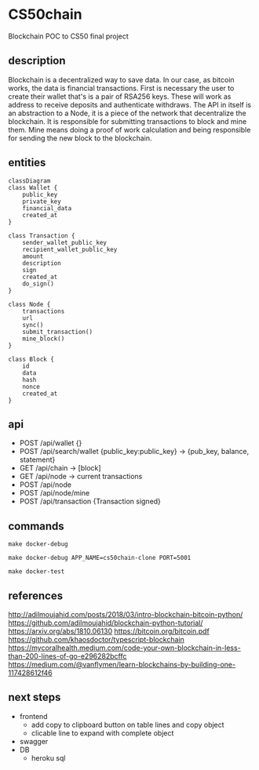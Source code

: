 <!--
## todo

- sync
- sync transactions and chain with other nodes

#### Video Demo:  <URL HERE>
<present your project to the world, as with slides, screenshots, voiceover, and/or live action. Your video should somehow include your project’s title, your name, your city and country, and any other details that you’d like to convey to viewers>

#### Description:
<several hundred words that describe things in detail>
<explain what your project is, what each of the files you wrote for the project contains and does, and if you debated certain design choices, explaining why you made them>
<If it is too short, the system will reject it>
https://github.com/ikatyang/emoji-cheat-sheet/blob/master/README.md
-->

<!--
## concepts
Blockchain > _blockchain is a distributed database that allows direct transactions between two parties without the need of a central authority_
Hash > it's one side only algo. must popular is SHA256
Public Key Cryptography > authentication, where the public key verifies a holder of the paired. must popular RSA
JWT
Consensus > ""
## host
- https://pages.github.com/
- https://www.heroku.com/
-->

# CS50chain

Blockchain POC to CS50 final project

## description

Blockchain is a decentralized way to save data. In our case, as bitcoin works, the data is financial transactions.
First is necessary the user to create their wallet that's is a pair of RSA256 keys. These will work as address to receive deposits and authenticate withdraws.
The API in itself is an abstraction to a Node, it is a piece of the network that decentralize the blockchain. It is responsible for submitting transactions to block and mine them.
Mine means doing a proof of work calculation and being responsible for sending the new block to the blockchain.

## entities

```mermaid
classDiagram
class Wallet {
    public_key
    private_key
    financial_data
    created_at
}

class Transaction {
    sender_wallet_public_key
    recipient_wallet_public_key
    amount
    description
    sign
    created_at
    do_sign()
}

class Node {
    transactions
    url
    sync()
    submit_transaction()
    mine_block()
}

class Block {
    id
    data
    hash
    nonce
    created_at
}
```
<!--
<table>
  <thead>
    <tr>
      <th width="20%">Wallet</th>
      <th width="20%">Transaction</th>
      <th width="20%">Block</th>
      <th width="20%">Node</th>
    </tr>
  </thead>
  <tbody>
    <tr>
      <td><ul><li>public_key<li>private_key<li>created_at</td>
      <td><ul><li>sender_wallet_public_key<li>recipient_wallet_public_key<li>amount<li>description<li>sign<li>created_at</td>
      <td><ul><li>id<li>data<li>hash<li>nonce<li>created_at</td>
      <td><ul><li>transactions<li>url</td>
    </tr>
  </tbody>
</table>
-->

## api

- POST /api/wallet {}
- POST /api/search/wallet {public_key:public_key} -> {pub_key, balance, statement}
- GET  /api/chain -> [block]
- GET  /api/node -> current transactions
- POST /api/node
- POST /api/node/mine
- POST /api/transaction {Transaction signed}

## commands

`make docker-debug`
<!-- `make ip` -->

`make docker-debug APP_NAME=cs50chain-clone PORT=5001`
<!-- `make ip APP_NAME=cs50chain-clone` -->

`make docker-test`

## references

http://adilmoujahid.com/posts/2018/03/intro-blockchain-bitcoin-python/
https://github.com/adilmoujahid/blockchain-python-tutorial/
https://arxiv.org/abs/1810.06130
https://bitcoin.org/bitcoin.pdf
https://github.com/khaosdoctor/typescript-blockchain
https://mycoralhealth.medium.com/code-your-own-blockchain-in-less-than-200-lines-of-go-e296282bcffc
https://medium.com/@vanflymen/learn-blockchains-by-building-one-117428612f46

## next steps
<!-- IMPROVE -->

- frontend
  - add copy to clipboard button on table lines and copy object
  - clicable line to expand with complete object
- swagger
- DB
  - heroku sql
